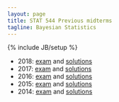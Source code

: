 ```yaml
---
layout: page
title: STAT 544 Previous midterms
tagline: Bayesian Statistics
---
```

{% include JB/setup %}

- 2018: [exam](2018/midterm2018.pdf) and [solutions](2018/midterm2018_sol.pdf)
- 2017: [exam](2017/midterm2017.pdf) and [solutions](2017/midterm2017_sol.pdf)
- 2016: [exam](2016/midterm2016.pdf) and [solutions](2016/midterm2016_sol.pdf)
- 2015: [exam](2015/midterm2015.pdf) and [solutions](2015/midterm2015_sol.pdf)
- 2014: [exam](2014/midterm2014.pdf) and [solutions](2014/midterm2014_sol.pdf)